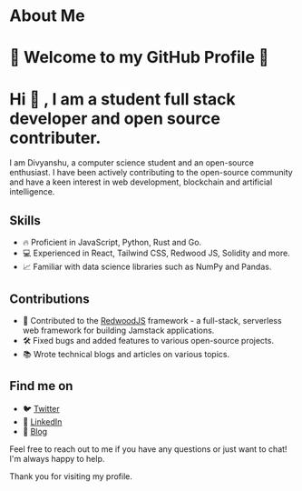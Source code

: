 # About Me
🚀 Welcome to my GitHub Profile 🚀
================================== 

Hi 👋 , I am a student full stack developer and open source contributer.
=================================================


I am Divyanshu, a computer science student and an open-source enthusiast. I have been actively contributing to the open-source community and have a keen interest in web development, blockchain and artificial intelligence.

Skills
------

*   🔥 Proficient in JavaScript, Python, Rust and Go.
*   💻 Experienced in React, Tailwind CSS, Redwood JS, Solidity and more.
*   📈 Familiar with data science libraries such as NumPy and Pandas.


Contributions
-------------

*   🌲 Contributed to the [RedwoodJS](https://redwoodjs.com/) framework - a full-stack, serverless web framework for building Jamstack applications.
*   🛠️ Fixed bugs and added features to various open-source projects.
*   📚 Wrote technical blogs and articles on various topics.


Find me on
----------

*   🐦 [Twitter](https://twitter.com/divyanshucs)
*   💼 [LinkedIn](https://www.linkedin.com/in/divyanshucs/)
*   📝 [Blog](https://divyanshu.dev/)


Feel free to reach out to me if you have any questions or just want to chat! I'm always happy to help.

Thank you for visiting my profile.
